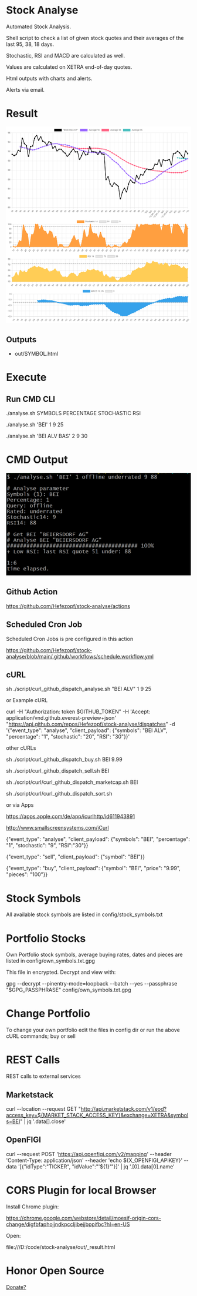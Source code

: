 # Stock Analyse

Automated Stock Analysis.

Shell script to check a list of given stock quotes and their averages of the last 95, 38, 18 days.

Stochastic, RSI and MACD are calculated as well.

Values are calculated on XETRA end-of-day quotes.

Html outputs with charts and alerts.

Alerts via email.

# Result

![ScreenShotResult](image/ScreenShotResult.png "ScreenShotResult")

## Outputs

- out/SYMBOL.html

# Execute

## Run CMD CLI

./analyse.sh SYMBOLS PERCENTAGE STOCHASTIC RSI

./analyse.sh 'BEI' 1 9 25

./analyse.sh 'BEI ALV BAS' 2 9 30

# CMD Output

![ScreenShotCMD](image/ScreenShotCMD.png "ScreenShotCMD")

## Github Action

https://github.com/Hefezopf/stock-analyse/actions

## Scheduled Cron Job

Scheduled Cron Jobs is pre configured in this action

https://github.com/Hefezopf/stock-analyse/blob/main/.github/workflows/schedule.workflow.yml

## cURL

sh ./script/curl_github_dispatch_analyse.sh "BEI ALV" 1 9 25

or Example cURL

curl -H "Authorization: token $GITHUB_TOKEN" -H 'Accept: application/vnd.github.everest-preview+json' "https://api.github.com/repos/Hefezopf/stock-analyse/dispatches" -d '{"event_type": "analyse", "client_payload": {"symbols": "BEI ALV", "percentage": "1", "stochastic": "20", "RSI": "30"}}'

other cURLs

sh ./script/curl_github_dispatch_buy.sh BEI 9.99

sh ./script/curl_github_dispatch_sell.sh BEI

sh ./script/curl/curl_github_dispatch_marketcap.sh BEI

sh ./script/curl/curl_github_dispatch_sort.sh

or via Apps

https://apps.apple.com/de/app/icurlhttp/id611943891

http://www.smallscreensystems.com/iCurl

{"event_type": "analyse", "client_payload": {"symbols": "BEI", "percentage": "1", "stochastic": "9", "RSI":"30"}}

{"event_type": "sell", "client_payload": {"symbol": "BEI"}}

{"event_type": "buy", "client_payload": {"symbol": "BEI", "price": "9.99", "pieces": "100"}}

# Stock Symbols

All available stock symbols are listed in config/stock_symbols.txt

# Portfolio Stocks

Own Portfolio stock symbols, average buying rates, dates and pieces are listed in config/own_symbols.txt.gpg

This file in encrypted. Decrypt and view with:

gpg --decrypt --pinentry-mode=loopback --batch --yes --passphrase "$GPG_PASSPHRASE" config/own_symbols.txt.gpg

# Change Portfolio

To change your own portfolio edit the files in config dir or run the above cURL commands; buy or sell

# REST Calls

REST calls to external services

## Marketstack

curl --location --request GET "http://api.marketstack.com/v1/eod?access_key=${MARKET_STACK_ACCESS_KEY}&exchange=XETRA&symbols=BEI" | jq '.data[].close'

## OpenFIGI

curl --request POST 'https://api.openfigi.com/v2/mapping' --header 'Content-Type: application/json' --header 'echo ${X_OPENFIGI_APIKEY}' --data '[{"idType":"TICKER", "idValue":"'${1}'"}]' | jq '.[0].data[0].name'

# CORS Plugin for local Browser

Install Chrome plugin:

https://chrome.google.com/webstore/detail/moesif-origin-cors-change/digfbfaphojjndkpccljibejjbppifbc?hl=en-US

Open:

file:///D:/code/stock-analyse/out/_result.html

# Honor Open Source

[Donate?](https://www.paypal.com/donate/?hosted_button_id=G2CERK22Q4QP8 "Donate?")
